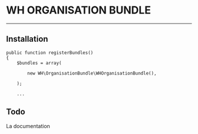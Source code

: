 # WH ORGANISATION BUNDLE
---

## Installation

    public function registerBundles()
    {
        $bundles = array(

            new WH\OrganisationBundle\WHOrganisationBundle(),

        );

        ...


## Todo

La documentation

